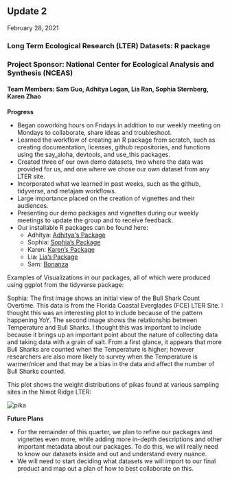 ## Update 2
February 28, 2021

### Long Term Ecological Research (LTER) Datasets: R package
### Project Sponsor: National Center for Ecological Analysis and Synthesis (NCEAS) 
#### Team Members: Sam Guo, Adhitya Logan, Lia Ran, Sophia Sternberg, Karen Zhao


**Progress**
- Began coworking hours on Fridays in addition to our weekly meeting on Mondays to collaborate, share ideas and troubleshoot.
- Learned the workflow of creating an R package from scratch, such as creating documentation, licenses, github repositories, and functions using the say_aloha, devtools, and use_this packages.
- Created three of our own demo datasets, two where the data was provided for us, and one where we chose our own dataset from any LTER site. 
- Incorporated what we learned in past weeks, such as the github, tidyverse, and metajam workflows.
- Large importance placed on the creation of vignettes and their audiences.
- Presenting our demo packages and vignettes during our weekly meetings to update the group and to receive feedback. 
- Our installable R packages can be found here:
    - Adhitya: [Adhitya's Package](https://github.com/adhil0/alohaal)
    - Sophia: [Sophia’s Package](https://github.com/sophiasternberg/fcess)
    - Karen: [Karen’s Package](https://github.com/karenezhao/alohakz)
    - Lia: [Lia’s Package](https://github.com/liaaaaran/alohalr)
    - Sam: [Bonanza](https://github.com/TokyoExpress/bonanza)


Examples of Visualizations in our packages, all of which were produced using ggplot from the tidyverse package:

Sophia: The first image shows an initial view of the Bull Shark Count Overtime. This data is from the Florida Coastal Everglades (FCE) LTER Site. I thought this was an interesting plot to include because of the pattern happening YoY. The second image shows the relationship between Temperature and Bull Sharks. I thought this was important to include because it brings up an important point about the nature of collecting data and taking data with a grain of salt. From a first glance, it appears that more Bull Sharks are counted when the Temperature is higher; however researchers are also more likely to survey when the Temperature is warmer/nicer and that may be a bias in the data and affect the number of Bull Sharks counted.




This plot shows the weight distributions of pikas found at various sampling sites in the Niwot Ridge LTER:

![pika](https://github.com/karenezhao/ucsb-ds-capstone-2021.github.io/blob/main/ucsb_ds_capstone_projects_2021/projects/nceas/adhitya_plot.png?raw=true)



**Future Plans**
- For the remainder of this quarter, we plan to refine our packages and vignettes even more, while adding more in-depth descriptions and other important metadata about our packages. To do this, we will really need to know our datasets inside and out and understand every nuance. 
- We will need to start deciding what datasets we will import to our final product and map out a plan of how to best collaborate on this. 




